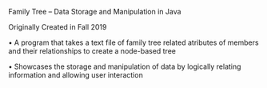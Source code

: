 Family Tree – Data Storage and Manipulation in Java

Originally Created in Fall 2019

• A program that takes a text file of family tree related atributes of members and their relationships to create a node-based tree

• Showcases the storage and manipulation of data by logically relating information and allowing user interaction

